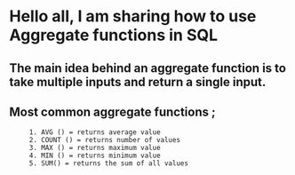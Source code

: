 # Hello all, I am sharing how to use Aggregate functions in SQL  

## The main idea behind an aggregate function is to take multiple inputs and return a single input.  
## Most common aggregate functions ;
         1. AVG () = returns average value
         2. COUNT () = returns number of values
         3. MAX () = returns maximum value
         4. MIN () = returns minimum value
         5. SUM() = returns the sum of all values